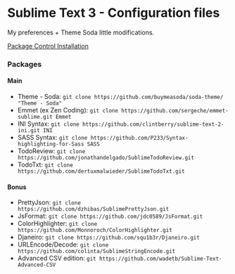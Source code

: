 Sublime Text 3 - Configuration files
==================================

My preferences + Theme Soda little modifications.

[Package Control Installation](https://sublime.wbond.net/installation#st3)


### Packages
#### Main
- Theme - Soda: `git clone https://github.com/buymeasoda/soda-theme/ "Theme - Soda"`
- Emmet (ex Zen Coding): `git clone https://github.com/sergeche/emmet-sublime.git Emmet`
- INI Syntax: `git clone https://github.com/clintberry/sublime-text-2-ini.git INI`
- SASS Syntax: `git clone https://github.com/P233/Syntax-highlighting-for-Sass SASS`
- TodoReview: `git clone https://github.com/jonathandelgado/SublimeTodoReview.git`
- TodoTxt: `git clone https://github.com/dertuxmalwieder/SublimeTodoTxt.git`

#### Bonus
- PrettyJson: `git clone https://github.com/dzhibas/SublimePrettyJson.git`
- JsFormat: `git clone https://github.com/jdc0589/JsFormat.git`
- ColorHighlighter: `git clone https://github.com/Monnoroch/ColorHighlighter.git`
- Djaneiro: `git clone https://github.com/squ1b3r/Djaneiro.git`
- URLEncode/Decode: `git clone https://github.com/colinta/SublimeStringEncode.git`
- Advanced CSV edition: `git https://github.com/wadetb/Sublime-Text-Advanced-CSV`
